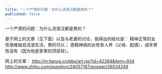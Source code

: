 ```yaml
---
title: "一个严肃的问题：为什么流浪汉都是男的？"
published: false
---
```

一个严肃的问题：为什么流浪汉都是男的？

基于网上的文章（见下面）以及与老婆的讨论，我得出的结论是：
精神正常的女性很难独自流浪生活，男的可以；
患精神病的女性有人养（父母、配偶），成年男性没有（因为他是家里的顶梁柱）。

网上的文章：
http://m.tianya.cn/bbs/art.jsp?id=42264&item=934
http://www.zhihu.com/question/24057187/answer/26534249